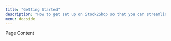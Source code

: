 ```yaml
---
title: "Getting Started"
description: "How to get set up on Stock2Shop so that you can streamline your workflow."
menu: docside
---
```

Page Content
